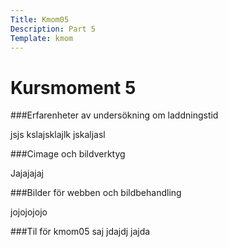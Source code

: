 ```yaml
---
Title: Kmom05
Description: Part 5
Template: kmom
---
```


Kursmoment 5
===================

###Erfarenheter av undersökning om laddningstid

jsjs kslajsklajlk jskaljasl

###Cimage och bildverktyg

Jajajajaj

###Bilder för webben och bildbehandling

jojojojojo

###Til för kmom05
saj jdajdj jajda
